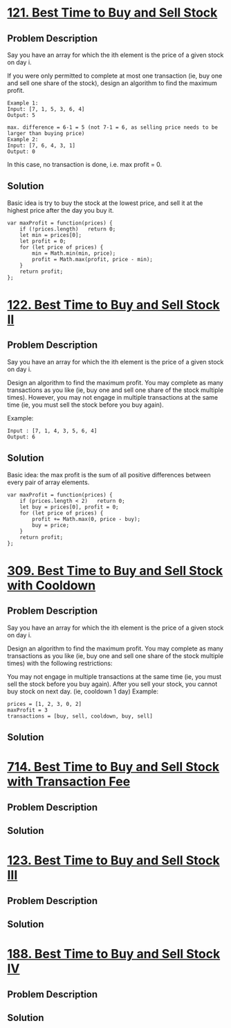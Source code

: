 # [121. Best Time to Buy and Sell Stock](https://leetcode.com/problems/best-time-to-buy-and-sell-stock)
## Problem Description
Say you have an array for which the ith element is the price of a given stock on day i.

If you were only permitted to complete at most one transaction (ie, buy one and sell one share of the stock), design an algorithm to find the maximum profit.
```
Example 1:
Input: [7, 1, 5, 3, 6, 4]
Output: 5

max. difference = 6-1 = 5 (not 7-1 = 6, as selling price needs to be larger than buying price)
Example 2:
Input: [7, 6, 4, 3, 1]
Output: 0
```
In this case, no transaction is done, i.e. max profit = 0.

## Solution
Basic idea is try to buy the stock at the lowest price, and sell it at the highest price after the day you buy it.
```
var maxProfit = function(prices) {
    if (!prices.length)   return 0;
    let min = prices[0];
    let profit = 0;
    for (let price of prices) {
        min = Math.min(min, price);
        profit = Math.max(profit, price - min);
    }
    return profit;
};
```

# [122. Best Time to Buy and Sell Stock II](https://leetcode.com/problems/best-time-to-buy-and-sell-stock-ii)
## Problem Description
Say you have an array for which the ith element is the price of a given stock on day i.

Design an algorithm to find the maximum profit. You may complete as many transactions as you like (ie, buy one and sell one share of the stock multiple times). However, you may not engage in multiple transactions at the same time (ie, you must sell the stock before you buy again).

Example:
```
Input : [7, 1, 4, 3, 5, 6, 4]
Output: 6
```

## Solution
Basic idea: the max profit is the sum of all positive differences between every pair of array elements.
```
var maxProfit = function(prices) {
    if (prices.length < 2)   return 0;
    let buy = prices[0], profit = 0;
    for (let price of prices) {
        profit += Math.max(0, price - buy);
        buy = price;
    }
    return profit;
};
```

# [309. Best Time to Buy and Sell Stock with Cooldown](https://leetcode.com/problems/best-time-to-buy-and-sell-stock-with-cooldown)
## Problem Description
Say you have an array for which the ith element is the price of a given stock on day i.

Design an algorithm to find the maximum profit. You may complete as many transactions as you like (ie, buy one and sell one share of the stock multiple times) with the following restrictions:

You may not engage in multiple transactions at the same time (ie, you must sell the stock before you buy again).
After you sell your stock, you cannot buy stock on next day. (ie, cooldown 1 day)
Example:
```
prices = [1, 2, 3, 0, 2]
maxProfit = 3
transactions = [buy, sell, cooldown, buy, sell]
```

## Solution


# [714. Best Time to Buy and Sell Stock with Transaction Fee](https://leetcode.com/problems/best-time-to-buy-and-sell-stock-with-transaction-fee)
## Problem Description

## Solution


# [123. Best Time to Buy and Sell Stock III](https://leetcode.com/problems/best-time-to-buy-and-sell-stock-iii)
## Problem Description

## Solution


# [188. Best Time to Buy and Sell Stock IV](https://leetcode.com/problems/best-time-to-buy-and-sell-stock-iv)
## Problem Description

## Solution

